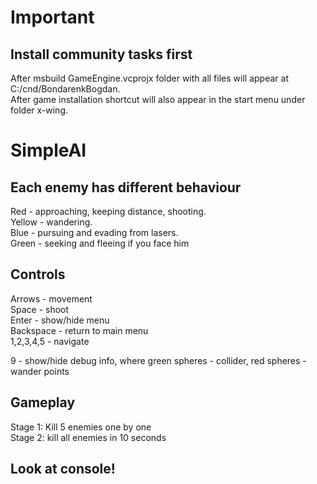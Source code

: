 # Important
## Install community tasks first

After msbuild GameEngine.vcprojx folder with all files will appear at C:/cnd/BondarenkBogdan.<br />
After game installation shortcut will also appear in the start menu under folder x-wing.<br />

# SimpleAI
## Each enemy has different behaviour
Red - approaching, keeping distance, shooting.<br />
Yellow - wandering.<br/>
Blue - pursuing and evading from lasers.<br />
Green - seeking and fleeing if you face him
## Controls

Arrows - movement<br />
Space - shoot<br />
Enter - show/hide menu<br />
Backspace - return to main menu<br />
1,2,3,4,5 - navigate<br />

9 - show/hide debug info, where green spheres - collider, red spheres - wander points<br />


## Gameplay
Stage 1: Kill 5 enemies one by one<br />
Stage 2: kill all enemies in 10 seconds<br />
## Look at console!
